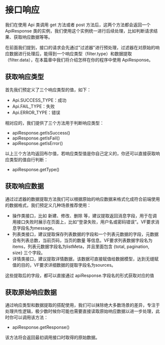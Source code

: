 # 接口响应
我们在使用 Api 类调用 get 方法或者 post 方法后，这两个方法都会返回一个 ApiResponse 类的实例，我们使用这个实例统一进行后续处理，比如判断请求结果、获取响应数据等等。

在前面我们提到，接口的请求会先通过"过滤器"进行预处理，过滤器在对原始的响应数据进行处理后，能得到一个响应类型（filter.type）和数据提取（filter.data），在本篇章中我们将介绍怎样在你的程序中使用 ApiResponse。

## 获取响应类型
首先我们预定义了三个响应类型的值，如下：
- Api.SUCCESS_TYPE：成功
- Api.FAIL_TYPE：失败
- Api.ERROR_TYPE：错误

相对应的，我们提供了三个方法用于判断响应类型：
- apiResponse.getIsSuccess()
- apiResponse.getIsFail()
- apiResponse.getIsError()

以上三个方法均返回布尔值，若响应类型值是你自己定义的，你还可以直接获取响应类型的值自行判断：
- apiResponse.getType()

## 获取响应数据
通过过滤器的数据提取方法我们可以根据原始的响应数据来格式化成符合前端使用的数据格式，我们预定义几种场景推荐使用：

- 操作类接口，比如 新建、修改、删除 等，建议提取返回消息字段，用于在调用接口失败时展示在页面上，比如“登录失败，用户名或密码错误”。VF要求消息字段名为message。
- 列表类接口，建议提取保存列表数据的字段和一个列表元数据的字段，元数据会有列表总数，当前页码，当页的数量 等信息。VF要求列表数据字段名为items，列表元数据字段名为listMeta，并且里面包含 {total, pagination, size} 三个字段。
- 详情类接口，建议提取详情数据，该数据可直接赋值给数据模型，达到无缝赋值的目的，VF要求详细数据的提取字段名为sources。

这些提取后的字段，都可以直接通过 apiResponse.字段名的形式获取对应的值

## 获取原始响应数据
通过响应类型和数据提取的搭配使用，我们可以抹除绝大多数场景的差异，专注于处理共性逻辑，极少数时候你可能也需要直接读取原始响应数据以进一步处理，此时你可以调用该方法：
- apiResponse.getResponse()

该方法将会返回最初调用接口时取得的原始数据。
